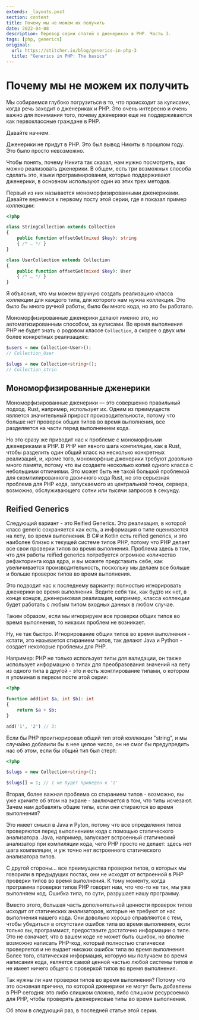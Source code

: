 ```yaml
---
extends: _layouts.post
section: content
title: Почему мы не можем их получить
date: 2022-04-08
description: Перевод серии статей о дженериках в PHP. Часть 3.
tags: [php, generics]
original:
  url: https://stitcher.io/blog/generics-in-php-3
  title: "Generics in PHP: The basics"
---
```

# Почему мы не можем их получить

Мы собираемся глубоко погрузиться в то, что происходит за кулисами, когда речь заходит о дженериках и PHP. Это очень
интересно и очень важно для понимания того, почему дженерики еще не поддерживаются как первоклассные граждане в PHP.

Давайте начнем.

Дженерики не придут в PHP. Это был вывод Никиты в прошлом году. Это было просто невозможно.

Чтобы понять, почему Никита так сказал, нам нужно посмотреть, как можно реализовать дженерики. В общем, есть три
возможных способа сделать это, языки программирования, которые поддерживают дженерики, в основном используют один из
этих трех методов.

Первый из них называется мономорфизированными дженериками. Давайте вернемся к первому посту этой серии, где я показал
пример коллекции:

```php
<?php

class StringCollection extends Collection
{
    public function offsetGet(mixed $key): string 
    { /* … */ }
}

class UserCollection extends Collection
{
    public function offsetGet(mixed $key): User 
    { /* … */ }
}
```

Я объяснил, что мы можем вручную создать реализацию класса коллекции для каждого типа, для которого нам нужна коллекция.
Это было бы много ручной работы, было бы много кода, но это бы работало.

Мономорфизированные дженерики делают именно это, но автоматизированным способом, за кулисами. Во время выполнения PHP не
будет знать о родовом классе `Collection`, а скорее о двух или более конкретных реализациях:

```php
$users = new Collection<User>();
// Collection_User

$slugs = new Collection<string>();
// Collection_strin
```

## Мономорфизированные дженерики

Мономорфизированные дженерики — это совершенно правильный подход. Rust, например, использует их. Одним из преимуществ
является значительный прирост производительности, потому что больше нет проверок общих типов во время выполнения, все
разделяется на части перед выполнением кода.

Но это сразу же приводит нас к проблеме с мономорфными дженериками в PHP. В PHP нет явного шага компиляции, как в Rust,
чтобы разделить один общий класс на несколько конкретных реализаций, и, кроме того, мономорфные дженерики требуют
довольно много памяти, потому что вы создаете несколько копий одного класса с небольшими отличиями. Это может быть не
такой большой проблемой для скомпилированного двоичного кода Rust, но это серьезная проблема для PHP кода, запускаемого
из центральной точки, сервера, возможно, обслуживающего сотни или тысячи запросов в секунду.

## Reified Generics

Следующий вариант - это Reified Generics. Это реализация, в которой класс generic сохраняется как есть, а информация о
типе оценивается на лету, во время выполнения. В C# и Kotlin есть reified generics, и это наиболее близко к текущей
системе типов PHP, потому что PHP делает все свои проверки типов во время выполнения. Проблема здесь в том, что для
работы reified generics потребуется огромное количество рефакторинга кода ядра, и вы можете представить себе, как
увеличивается производительность, поскольку мы делаем все больше и больше проверок типов во время выполнения.

Это подводит нас к последнему варианту: полностью игнорировать дженерики во время выполнения. Ведите себя так, как будто
их нет, в конце концов, дженериковая реализация, например, класса коллекции будет работать с любым типом входных данных
в любом случае.

Таким образом, если мы игнорируем все проверки общих типов во время выполнения, то никаких проблем не возникает.

Ну, не так быстро. Игнорирование общих типов во время выполнения - кстати, это называется стиранием типов, так делают
Java и Python - создает некоторые проблемы для PHP.

Например: PHP не только использует типы для валидации, он также использует информацию о типах для преобразования
значений на лету из одного типа в другой - это и есть жонглирование типами, о котором я упоминал в первом посте этой
серии:

```php
<?php

function add(int $a, int $b): int 
{
    return $a + $b;
}

add('1', '2') // 3;
```

Если бы PHP проигнорировал общий тип этой коллекции "string", и мы случайно добавили бы в нее целое число, он не смог бы
предупредить нас об этом, если бы общий тип был стерт:

```php
<?php

$slugs = new Collection<string>();

$slugs[] = 1; // 1 не будет приведен к '1'
```

Вторая, более важная проблема со стиранием типов - возможно, вы уже кричите об этом на экране - заключается в том, что
типы исчезают. Зачем нам добавлять общие типы, если они стираются во время выполнения?

Это имеет смысл в Java и Pyton, потому что все определения типов проверяются перед выполнением кода с помощью
статического анализатора. Java, например, запускает встроенный статический анализатор при компиляции кода, чего PHP
просто не делает:
здесь нет шага компиляции, и уж точно нет встроенного статического анализатора типов.

С другой стороны... все преимущества проверки типов, о которых мы говорили в предыдущих постах, они не исходят от
встроенной в PHP проверки типов во время выполнения. К тому моменту, когда программа проверки типов PHP говорит нам, что
что-то не так, мы уже выполняем код. Ошибка типа, по сути, разрушает нашу программу.

Вместо этого, большая часть дополнительной ценности проверок типов исходит от статических анализаторов, которые не
требуют от нас выполнения нашего кода. Они довольно хорошо справляются с тем, чтобы убедиться в отсутствии ошибок типа
во время выполнения, если только вы, программист, предоставите достаточно информации о типе. Это не означает, что в
вашем коде не может быть ошибок, но вполне возможно написать PHP-код, который полностью статически проверяется и не
выдает никаких ошибок типа во время выполнения. Более того, статическая информация, которую мы получаем во время
написания кода, является самой ценной частью любой системы типов и не имеет ничего общего с проверкой типов во время
выполнения.

Так нужны ли нам проверки типов во время выполнения? Потому что это основная причина, по которой дженерики не могут быть
добавлены в PHP сегодня:
это либо слишком сложно, либо слишком ресурсоемко для PHP, чтобы проверять дженериковые типы во время выполнения.

Об этом в следующий раз, в последней статье этой серии.